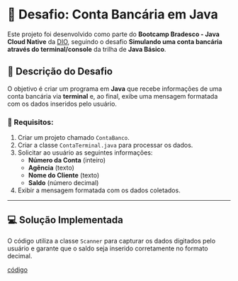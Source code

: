 # 🚀 Desafio: Conta Bancária em Java

Este projeto foi desenvolvido como parte do **Bootcamp Bradesco - Java Cloud Native** da [DIO](https://www.dio.me), seguindo o desafio **Simulando uma conta bancária através do terminal/console** da trilha de **Java Básico**.

## 📝 Descrição do Desafio

O objetivo é criar um programa em **Java** que recebe informações de uma conta bancária via **terminal** e, ao final, exibe uma mensagem formatada com os dados inseridos pelo usuário.

### 📌 Requisitos:
1. Criar um projeto chamado `ContaBanco`.
2. Criar a classe `ContaTerminal.java` para processar os dados.
3. Solicitar ao usuário as seguintes informações:
   - **Número da Conta** (inteiro)
   - **Agência** (texto)
   - **Nome do Cliente** (texto)
   - **Saldo** (número decimal)
4. Exibir a mensagem formatada com os dados coletados.

---

## 💻 Solução Implementada

O código utiliza a classe `Scanner` para capturar os dados digitados pelo usuário e garante que o saldo seja inserido corretamente no formato decimal.

[código](https://github.com/romildo-feliciano/dio-trilha-java-basico/blob/main/conta-banco/src/ContaTerminal.java)
